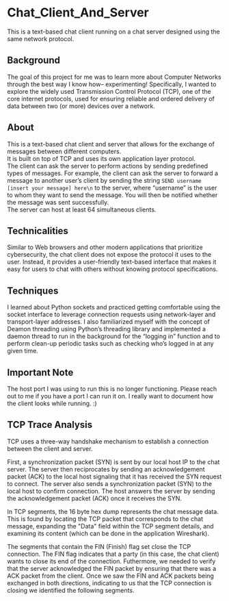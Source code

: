 # Chat_Client_And_Server

This is a text-based chat client running on a chat server designed using the same network protocol. 

## **Background**

The goal of this project for me was to learn more about Computer Networks through the best way I know how– experimenting! Specifically, I wanted to explore the widely used Transmission Control Protocol (TCP), one of the core internet protocols, used for ensuring reliable and ordered delivery of data between two (or more) devices over a network. 

## **About**

This is a text-based chat client and server that allows for the exchange of messages between different computers. 
<br>
It is built on top of TCP and uses its own application layer protocol. 
<br>
The client can ask the server to perform actions by sending predefined types of messages. For example, the client can ask the server to forward a message to another user’s client by sending the string `SEND username [insert your message] here\n` to the server, where “username” is the user to whom they want to send the message. You  will then be notified whether the message was sent successfully. 
<br>
The server can host at least 64 simultaneous clients. 

## **Technicalities**

Similar to Web browsers and other modern applications that prioritize cybersecurity, the chat client does not expose the protocol it uses to the user. Instead, it provides a user-friendly text-based interface that makes it easy for users to chat with others without knowing protocol specifications. 

## **Techniques** 

I learned about Python sockets and practiced getting comfortable using the socket interface to leverage connection requests using network-layer and transport-layer addresses. I also familiarized myself with the concept of Deamon threading  using Python’s threading library and implemented a daemon thread to run in the background for the “logging in” function and to perform clean-up periodic tasks such as checking who’s logged in at any given time. 

## **Important Note**

The host port I was using to run this is no longer functioning. Please reach out to me if you have a port I can run it on. I really want to document how the client looks while running. :)

## **TCP Trace Analysis**

TCP uses a three-way handshake mechanism to establish a connection between the client and server. 

First, a synchronization packet (SYN) is sent by our local host IP to the chat server. 
The server then reciprocates by sending an acknowledgement packet (ACK) to the local host signaling that it has received the SYN request to connect. The server also sends a synchronization packet (SYN) to the local host to confirm connection. 
The host answers the server by sending the acknowledgement packet (ACK) once it receives the SYN. 

In TCP segments, the 16 byte hex dump represents the chat message data. This is found by locating the TCP packet that corresponds to the chat message, expanding the "Data" field within the TCP segment details, and examining its content (which can be done in the application Wireshark). 

The segments that contain the FIN (Finish) flag set close the TCP connection. The FIN flag indicates that a party (in this case, the chat client) wants to close its end of the connection. Futhermore, we needed to verify that the server acknowledged the FIN packet by ensuring that there was a ACK packet from the client. Once we saw the FIN and ACK packets being exchanged in both directions, indicating to us that the TCP connection is closing we identified the following segments. 
